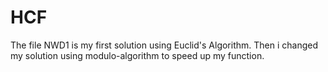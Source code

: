 # HCF
The file NWD1 is my first solution using Euclid's Algorithm.
Then i changed my solution using modulo-algorithm to speed up my function.

